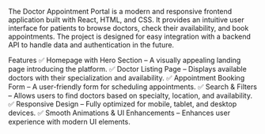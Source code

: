 The Doctor Appointment Portal is a modern and responsive frontend application built with React, HTML, and CSS. It provides an intuitive user interface for patients to browse doctors, check their availability, and book appointments. The project is designed for easy integration with a backend API to handle data and authentication in the future.

Features
✅ Homepage with Hero Section – A visually appealing landing page introducing the platform.
✅ Doctor Listing Page – Displays available doctors with their specialization and availability.
✅ Appointment Booking Form – A user-friendly form for scheduling appointments.
✅ Search & Filters – Allows users to find doctors based on specialty, location, and availability.
✅ Responsive Design – Fully optimized for mobile, tablet, and desktop devices.
✅ Smooth Animations & UI Enhancements – Enhances user experience with modern UI elements.
